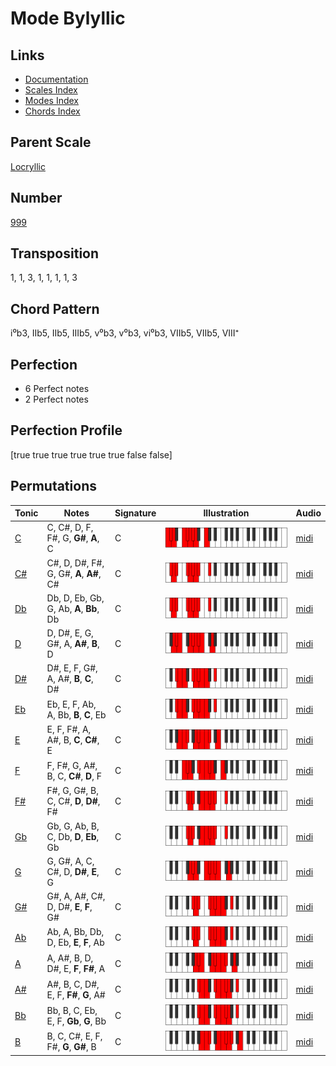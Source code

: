 # Mode Bylyllic

## Links

- [Documentation](README.md)
- [Scales Index](Scales.md)
- [Modes Index](Modes.md)
- [Chords Index](Chords.md)

## Parent Scale

[Locryllic](ScaleLocryllic.md)

## Number

[999](https://ianring.com/musictheory/scales/999)

## Transposition

1, 1, 3, 1, 1, 1, 1, 3

## Chord Pattern

i⁰b3, IIb5, IIb5, IIIb5, v⁰b3, v⁰b3, vi⁰b3, VIIb5, VIIb5, VIII⁺

## Perfection

- 6 Perfect notes
- 2 Perfect notes

## Perfection Profile

[true true true true true true false false]

## Permutations

| Tonic | Notes | Signature | Illustration | Audio |
|-------|-------|-----------|--------------|-------|
| [C](ModeCNaturalBylyllic.md) | C, C#, D, F, F#, G, **G#**, **A**, C | C | ![CNaturalBylyllic](ModeCNaturalBylyllic.png) | [midi](https://github.com/edipermadi/music/blob/main/docs/ModeCNaturalBylyllic.mid?raw=true) |
| [C#](ModeCSharpBylyllic.md) | C#, D, D#, F#, G, G#, **A**, **A#**, C# | C | ![CSharpBylyllic](ModeCSharpBylyllic.png) | [midi](https://github.com/edipermadi/music/blob/main/docs/ModeCSharpBylyllic.mid?raw=true) |
| [Db](ModeDFlatBylyllic.md) | Db, D, Eb, Gb, G, Ab, **A**, **Bb**, Db | C | ![DFlatBylyllic](ModeDFlatBylyllic.png) | [midi](https://github.com/edipermadi/music/blob/main/docs/ModeDFlatBylyllic.mid?raw=true) |
| [D](ModeDNaturalBylyllic.md) | D, D#, E, G, G#, A, **A#**, **B**, D | C | ![DNaturalBylyllic](ModeDNaturalBylyllic.png) | [midi](https://github.com/edipermadi/music/blob/main/docs/ModeDNaturalBylyllic.mid?raw=true) |
| [D#](ModeDSharpBylyllic.md) | D#, E, F, G#, A, A#, **B**, **C**, D# | C | ![DSharpBylyllic](ModeDSharpBylyllic.png) | [midi](https://github.com/edipermadi/music/blob/main/docs/ModeDSharpBylyllic.mid?raw=true) |
| [Eb](ModeEFlatBylyllic.md) | Eb, E, F, Ab, A, Bb, **B**, **C**, Eb | C | ![EFlatBylyllic](ModeEFlatBylyllic.png) | [midi](https://github.com/edipermadi/music/blob/main/docs/ModeEFlatBylyllic.mid?raw=true) |
| [E](ModeENaturalBylyllic.md) | E, F, F#, A, A#, B, **C**, **C#**, E | C | ![ENaturalBylyllic](ModeENaturalBylyllic.png) | [midi](https://github.com/edipermadi/music/blob/main/docs/ModeENaturalBylyllic.mid?raw=true) |
| [F](ModeFNaturalBylyllic.md) | F, F#, G, A#, B, C, **C#**, **D**, F | C | ![FNaturalBylyllic](ModeFNaturalBylyllic.png) | [midi](https://github.com/edipermadi/music/blob/main/docs/ModeFNaturalBylyllic.mid?raw=true) |
| [F#](ModeFSharpBylyllic.md) | F#, G, G#, B, C, C#, **D**, **D#**, F# | C | ![FSharpBylyllic](ModeFSharpBylyllic.png) | [midi](https://github.com/edipermadi/music/blob/main/docs/ModeFSharpBylyllic.mid?raw=true) |
| [Gb](ModeGFlatBylyllic.md) | Gb, G, Ab, B, C, Db, **D**, **Eb**, Gb | C | ![GFlatBylyllic](ModeGFlatBylyllic.png) | [midi](https://github.com/edipermadi/music/blob/main/docs/ModeGFlatBylyllic.mid?raw=true) |
| [G](ModeGNaturalBylyllic.md) | G, G#, A, C, C#, D, **D#**, **E**, G | C | ![GNaturalBylyllic](ModeGNaturalBylyllic.png) | [midi](https://github.com/edipermadi/music/blob/main/docs/ModeGNaturalBylyllic.mid?raw=true) |
| [G#](ModeGSharpBylyllic.md) | G#, A, A#, C#, D, D#, **E**, **F**, G# | C | ![GSharpBylyllic](ModeGSharpBylyllic.png) | [midi](https://github.com/edipermadi/music/blob/main/docs/ModeGSharpBylyllic.mid?raw=true) |
| [Ab](ModeAFlatBylyllic.md) | Ab, A, Bb, Db, D, Eb, **E**, **F**, Ab | C | ![AFlatBylyllic](ModeAFlatBylyllic.png) | [midi](https://github.com/edipermadi/music/blob/main/docs/ModeAFlatBylyllic.mid?raw=true) |
| [A](ModeANaturalBylyllic.md) | A, A#, B, D, D#, E, **F**, **F#**, A | C | ![ANaturalBylyllic](ModeANaturalBylyllic.png) | [midi](https://github.com/edipermadi/music/blob/main/docs/ModeANaturalBylyllic.mid?raw=true) |
| [A#](ModeASharpBylyllic.md) | A#, B, C, D#, E, F, **F#**, **G**, A# | C | ![ASharpBylyllic](ModeASharpBylyllic.png) | [midi](https://github.com/edipermadi/music/blob/main/docs/ModeASharpBylyllic.mid?raw=true) |
| [Bb](ModeBFlatBylyllic.md) | Bb, B, C, Eb, E, F, **Gb**, **G**, Bb | C | ![BFlatBylyllic](ModeBFlatBylyllic.png) | [midi](https://github.com/edipermadi/music/blob/main/docs/ModeBFlatBylyllic.mid?raw=true) |
| [B](ModeBNaturalBylyllic.md) | B, C, C#, E, F, F#, **G**, **G#**, B | C | ![BNaturalBylyllic](ModeBNaturalBylyllic.png) | [midi](https://github.com/edipermadi/music/blob/main/docs/ModeBNaturalBylyllic.mid?raw=true) |
